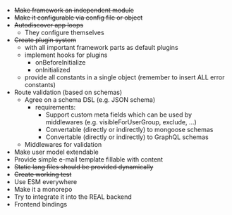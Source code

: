 - ~~Make framework an independent module~~
- ~~Make it configurable via config file or object~~
- ~~Autodiscover app loops~~
    - They configure themselves
- ~~Create plugin system~~
    - with all important framework parts as default plugins
    - implement hooks for plugins
        - onBeforeInitialize
        - onInitialized
    - provide all constants in a single object (remember to insert ALL error constants)
- Route validation (based on schemas)
    - Agree on a schema DSL (e.g. JSON schema)
        - requirements:
            - Support custom meta fields which can be used by middlewares (e.g. visibleForUserGroup, exclude, ...)
            - Convertable (directly or indirectly) to mongoose schemas
            - Convertable (directly or indirectly) to GraphQL schemas
    - Middlewares for validation
- Make user model extendable
- Provide simple e-mail template fillable with content
- ~~Static lang files should be provided dynamically~~
- ~~Create working test~~
- Use ESM everywhere
- Make it a monorepo
- Try to integrate it into the REAL backend
- Frontend bindings